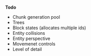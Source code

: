 **Todo**

 * Chunk generation pool
 * Trees
 * Block states (allocates multiple ids)
 * Entity collisions
 * Entity perspective
 * Movemenet controls
 * Level of detail